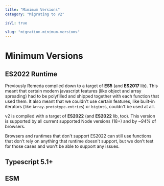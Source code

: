 ```yaml
---
title: "Minimum Versions"
category: "Migrating to v2"

isV1: true

slug: "migration-minimum-versions"
---
```


# Minimum Versions

## ES2022 Runtime

Previously Remeda compiled down to a target of **ES5** (and **ES2017** lib).
This meant that certain modern javascript features (like object and array
spreading) had to be polyfilled and shipped together with each function that
used them. It also meant that we couldn't use certain features, like built-in
iterators (like `Array.prototype.entries`) or `bigint`s, couldn't be used at
all.

v2 is compiled with a target of **ES2022** (and **ES2022** lib, too). This
version is supported by all current supported Node versions (18+) and by _~94%_
of browsers.

Browsers and runtimes that don't support ES2022 can still use functions that
don't rely on anything that runtime doesn't support, but we don't test for those
cases and won't be able to support any issues.

## Typescript 5.1+

## ESM
